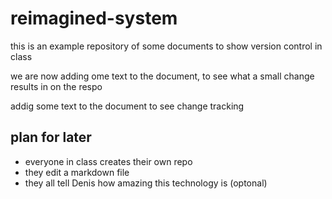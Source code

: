 # reimagined-system
this is an example repository of some documents to show version control in class

we are now adding ome text to the document, to see what a small change results in on the respo

addig some text to the document to see change tracking 

## plan for later

- everyone in class creates their own repo
- they edit a markdown file
- they all tell Denis how amazing this technology is (optonal)
